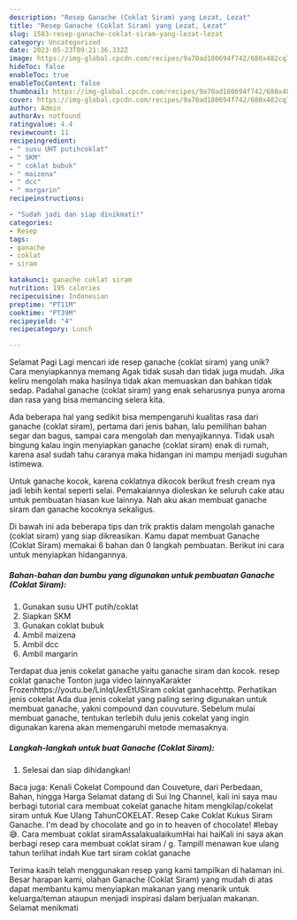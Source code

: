 ```yaml
---
description: "Resep Ganache (Coklat Siram) yang Lezat, Lezat"
title: "Resep Ganache (Coklat Siram) yang Lezat, Lezat"
slug: 1583-resep-ganache-coklat-siram-yang-lezat-lezat
category: Uncategorized
date: 2023-05-23T09:21:36.332Z
image: https://img-global.cpcdn.com/recipes/9a70ad180694f742/680x482cq70/ganache-coklat-siram-foto-resep-utama.jpg
hideToc: false
enableToc: true
enableTocContent: false
thumbnail: https://img-global.cpcdn.com/recipes/9a70ad180694f742/680x482cq70/ganache-coklat-siram-foto-resep-utama.jpg
cover: https://img-global.cpcdn.com/recipes/9a70ad180694f742/680x482cq70/ganache-coklat-siram-foto-resep-utama.jpg
author: Admin
authorAv: notfound
ratingvalue: 4.4
reviewcount: 11
recipeingredient:
- " susu UHT putihcoklat"
- " SKM"
- " coklat bubuk"
- " maizena"
- " dcc"
- " margarin"
recipeinstructions:

- "Sudah jadi dan siap dinikmati!"
categories:
- Resep
tags:
- ganache
- coklat
- siram

katakunci: ganache coklat siram 
nutrition: 195 calories
recipecuisine: Indonesian
preptime: "PT11M"
cooktime: "PT39M"
recipeyield: "4"
recipecategory: Lunch

---
```



Selamat Pagi Lagi mencari ide resep ganache (coklat siram) yang unik? Cara menyiapkannya memang Agak tidak susah dan tidak juga mudah. Jika keliru mengolah maka hasilnya tidak akan memuaskan dan bahkan tidak sedap. Padahal ganache (coklat siram) yang enak seharusnya punya aroma dan rasa yang bisa memancing selera kita.


Ada beberapa hal yang sedikit bisa mempengaruhi kualitas rasa dari ganache (coklat siram), pertama dari jenis bahan, lalu pemilihan bahan segar dan bagus, sampai cara mengolah dan menyajikannya. Tidak usah bingung kalau ingin menyiapkan ganache (coklat siram) enak di rumah, karena asal sudah tahu caranya maka hidangan ini mampu menjadi suguhan istimewa.

Untuk ganache kocok, karena coklatnya dikocok berikut fresh cream nya jadi lebih kental seperti selai. Pemakaiannya dioleskan ke seluruh cake atau untuk pembuatan hiasan kue lainnya. Nah aku akan membuat ganache siram dan ganache kocoknya sekaligus.


Di bawah ini ada beberapa tips dan trik praktis dalam mengolah ganache (coklat siram) yang siap dikreasikan. Kamu dapat membuat Ganache (Coklat Siram) memakai 6 bahan dan 0 langkah pembuatan. Berikut ini cara untuk menyiapkan hidangannya.

<!--inarticleads1-->

##### Bahan-bahan dan bumbu yang digunakan untuk pembuatan Ganache (Coklat Siram):

1. Gunakan  susu UHT putih/coklat
1. Siapkan  SKM
1. Gunakan  coklat bubuk
1. Ambil  maizena
1. Ambil  dcc
1. Ambil  margarin


Terdapat dua jenis cokelat ganache yaitu ganache siram dan kocok. resep coklat ganache Tonton juga video lainnyaKarakter Frozenhttps://youtu.be/LinIqUexEtUSiram coklat ganhacehttp. Perhatikan jenis cokelat Ada dua jenis cokelat yang paling sering digunakan untuk membuat ganache, yakni compound dan couvuture. Sebelum mulai membuat ganache, tentukan terlebih dulu jenis cokelat yang ingin digunakan karena akan memengaruhi metode memasaknya. 

<!--inarticleads2-->

##### Langkah-langkah untuk buat Ganache (Coklat Siram):


1. Selesai dan siap dihidangkan!

Baca juga: Kenali Cokelat Compound dan Couveture, dari Perbedaan, Bahan, hingga Harga Selamat datang di Sui Ing Channel, kali ini saya mau berbagi tutorial cara membuat cokelat ganache hitam mengkilap/cokelat siram untuk Kue Ulang TahunCOKELAT. Resep Cake Coklat Kukus Siram Ganache. I&#39;m dead by chocolate and go in to heaven of chocolate! #lebay 😅. Cara membuat coklat siramAssalakualaikumHai hai haiKali ini saya akan berbagi resep cara membuat coklat siram / g. Tampill menawan kue ulang tahun terlihat indah Kue tart siram coklat ganache 

Terima kasih telah menggunakan resep yang kami tampilkan di halaman ini. Besar harapan kami, olahan Ganache (Coklat Siram) yang mudah di atas dapat membantu kamu menyiapkan makanan yang menarik untuk keluarga/teman ataupun menjadi inspirasi dalam berjualan makanan. Selamat menikmati
